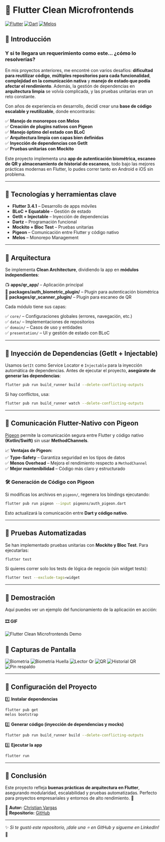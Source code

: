 # 🏢 Flutter Clean Microfrontends

[![Flutter](https://img.shields.io/badge/Flutter-3.4.1-blue.svg?logo=flutter)](https://flutter.dev/)
[![Dart](https://img.shields.io/badge/Dart-3.0-blue.svg?logo=dart)](https://dart.dev/)
[![Melos](https://img.shields.io/badge/Melos-6.3.2-blue.svg)](https://pub.dev/packages/melos)

## 🚀 Introducción

### Y si te llegara un requerimiento como este... ¿cómo lo resolverías?

En mis proyectos anteriores, me encontré con varios desafíos: **dificultad para reutilizar código**, **múltiples repositorios para cada funcionalidad**, **complejidad en la comunicación nativa** y **manejo de estado que podía afectar el rendimiento**. Además, la gestión de dependencias en **arquitectura limpia** se volvía complicada, y las pruebas unitarias eran un reto constante.

Con años de experiencia en desarrollo, decidí crear una **base de código escalable y reutilizable**, donde encontrarás:

✅ **Manejo de monorepos con Melos**  
✅ **Creación de plugins nativos con Pigeon**  
✅ **Manejo óptimo del estado con BLoC**  
✅ **Arquitectura limpia con capas bien definidas**  
✅ **Inyección de dependencias con GetIt**  
✅ **Pruebas unitarias con Mockito**  

Este proyecto implementa una **app de autenticación biométrica, escaneo de QR y almacenamiento de historial de escaneos**, todo bajo las mejores prácticas modernas en Flutter, lo pudes correr tanto en Android e iOS sin problema.

---

## 🎯 Tecnologías y herramientas clave

- **Flutter 3.4.1** – Desarrollo de apps móviles  
- **BLoC + Equatable** – Gestión de estado  
- **GetIt + Injectable** – Inyección de dependencias  
- **Dartz** – Programación funcional  
- **Mockito + Bloc Test** – Pruebas unitarias  
- **Pigeon** – Comunicación entre Flutter y código nativo  
- **Melos** – Monorepo Management  

---

## 🏦 Arquitectura

Se implementa **Clean Architecture**, dividiendo la app en **módulos independientes**:

📺 **apps/qr_app/** – Aplicación principal  
📂 **packages/auth_biometric_plugin/** – Plugin para autenticación biométrica  
📂 **packages/qr_scanner_plugin/** – Plugin para escaneo de QR  

Cada módulo tiene sus capas:

✅ `core/` – Configuraciones globales (errores, navegación, etc.)  
✅ `data/` – Implementaciones de repositorios  
✅ `domain/` – Casos de uso y entidades  
✅ `presentation/` – UI y gestión de estado con BLoC  

---

## 🔑 **Inyección de Dependencias (GetIt + Injectable)**

Usamos `GetIt` como Service Locator e `Injectable` para la inyección automática de dependencias. Antes de ejecutar el proyecto, **asegúrate de generar las dependencias**:

```sh
flutter pub run build_runner build --delete-conflicting-outputs
```

Si hay conflictos, usa:

```sh
flutter pub run build_runner watch --delete-conflicting-outputs
```

---

## 🔗 **Comunicación Flutter-Nativo con Pigeon**

[Pigeon](https://pub.dev/packages/pigeon) permite la comunicación segura entre Flutter y código nativo **(Kotlin/Swift)** sin usar **MethodChannels**.

📈 **Ventajas de Pigeon:**  
✅ **Type-Safety** – Garantiza seguridad en los tipos de datos  
✅ **Menos Overhead** – Mejora el rendimiento respecto a `MethodChannel`  
✅ **Mejor mantenibilidad** – Código más claro y estructurado  

### 🛠️ **Generación de Código con Pigeon**

Si modificas los archivos en `pigeon/`, regenera los bindings ejecutando:

```sh
flutter pub run pigeon --input pigeons/auth_pigeon.dart
```

Esto actualizará la comunicación entre **Dart y código nativo**.

---

## 🧠 **Pruebas Automatizadas**

Se han implementado pruebas unitarias con **Mockito y Bloc Test**. Para ejecutarlas:

```sh
flutter test
```

Si quieres correr solo los tests de lógica de negocio (sin widget tests):

```sh
flutter test --exclude-tags=widget
```

---

## 🎥 **Demostración**

Aquí puedes ver un ejemplo del funcionamiento de la aplicación en acción:


#### 🎞️ GIF 

![Flutter Clean Microfrontends Demo](screenshots/demo.gif)

## 📸 Capturas de Pantalla 
![Biometria](screenshots/biometria.jpeg)
![Biometria Huella](screenshots/biometrica_s.jpeg)
![Lector Qr](screenshots/lector_qr.jpeg)
![QR](screenshots/qr.jpeg)
![Historial QR](screenshots/historial.jpeg)
![Pin respaldo](screenshots/pin.jpeg)

---

## 🚀 **Configuración del Proyecto**

1️⃣ **Instalar dependencias**  
```sh
flutter pub get
melos bootstrap
```

2️⃣ **Generar código (inyección de dependencias y mocks)**  
```sh
flutter pub run build_runner build --delete-conflicting-outputs
```

3️⃣ **Ejecutar la app**  
```sh
flutter run
```

---

## 🎯 **Conclusión**

Este proyecto refleja **buenas prácticas de arquitectura en Flutter**, asegurando modularidad, escalabilidad y pruebas automatizadas. Perfecto para proyectos empresariales y entornos de alto rendimiento. 🚀

📌 **Autor:** [Christian Vargas](https://www.linkedin.com/in/christian-vargas-11a9a2ba/)  
📌 **Repositorio:** [GitHub](https://github.com/christianvargas-dev/flutter_clean_microfrontend)  

---

✨ *Si te gustó este repositorio, ¡dale una ⭐ en GitHub y sígueme en LinkedIn!* 🚀

